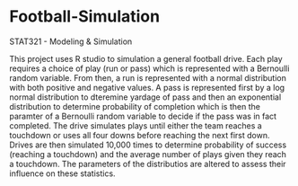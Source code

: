 # Football-Simulation
STAT321 - Modeling &amp; Simulation

This project uses R studio to simulation a general football drive. Each play requires a choice of play (run or pass) which is represented with a Bernoulli random variable. From then, a run is represented with a normal distribution with both positive and negative values. A pass is represented first by a log normal distribution to dteremine yardage of pass and then an exponential distribution to determine probability of completion which is then the paramter of a Bernoulli random variable to decide if the pass was in fact completed. The drive simulates plays until either the team reaches a touchdown or uses all four downs before reaching the next first down. Drives are then simulated 10,000 times to determine probability of success (reaching a touchdown) and the average number of plays given they reach a touchdown. The parameters of the distributios are altered to assess their influence on these statistics. 
